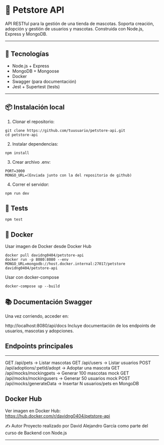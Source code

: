 # 🐾 Petstore API

API RESTful para la gestión de una tienda de mascotas. Soporta creación, adopción y gestión de usuarios y mascotas. Construida con Node.js, Express y MongoDB.

---

## 🚀 Tecnologías

- Node.js + Express
- MongoDB + Mongoose
- Docker
- Swagger (para documentación)
- Jest + Supertest (tests)

---

## 📦 Instalación local

1. Clonar el repositorio:
```
git clone https://github.com/tuusuario/petstore-api.git
cd petstore-api
```
2. Instalar dependencias:
```
npm install
```

3. Crear archivo .env:
```
PORT=3000
MONGO_URL=(Enviada junto con la del repositorio de github)
```

4. Correr el servidor:
```
npm run dev
```

## 🧪 Tests
```
npm test
```

## 🐳 Docker
Usar imagen de Docker desde Docker Hub
```
docker pull davidng0404/petstore-api
docker run -p 8080:8080 --env MONGO_URL=mongodb://host.docker.internal:27017/petstore davidng0404/petstore-api
```

Usar con docker-compose
```
docker-compose up --build
```

## 📚 Documentación Swagger
Una vez corriendo, acceder en:

http://localhost:8080/api/docs
Incluye documentación de los endpoints de usuarios, mascotas y adopciones.

## Endpoints principales
------------------------

GET    /api/pets                        -> Listar mascotas
GET    /api/users                       -> Listar usuarios
POST   /api/adoptions/:petId/adopt      -> Adoptar una mascota
GET    /api/mocks/mockingpets           -> Generar 100 mascotas mock
GET    /api/mocks/mockingusers          -> Generar 50 usuarios mock
POST   /api/mocks/generateData          -> Insertar N usuarios/pets en MongoDB

## Docker Hub
Ver imagen en Docker Hub:
https://hub.docker.com/r/davidng0404/petstore-api

✍️ Autor
Proyecto realizado por David Alejandro García como parte del curso de Backend con Node.js

---
